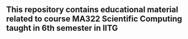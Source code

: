 ## This repository contains educational material related to course MA322 Scientific Computing taught in 6th semester in IITG
